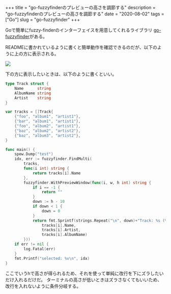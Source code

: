 +++
title = "go-fuzzyfinderのプレビューの高さを調節する"
description = "go-fuzzyfinderのプレビューの高さを調節する"
date = "2020-08-02"
tags = ["Go"]
slug = "go-fuzzyfinder"
+++

Goで簡単にfuzzy-finderのインターフェイスを用意してくれるライブラリ
[go-fuzzyfinder](https://github.com/ktr0731/go-fuzzyfinder)がある。

READMEに書かれているように書くと簡単動作を確認できるのだが、以下のように上の方に表示される。

![](/images/fuzzy.png)


下の方に表示したいときは、以下のように書くといい。

<!--more-->



```go
type Track struct {
	Name      string
	AlbumName string
	Artist    string
}

var tracks = []Track{
	{"foo", "album1", "artist1"},
	{"bar", "album1", "artist1"},
	{"foo", "album2", "artist1"},
	{"baz", "album2", "artist2"},
	{"baz", "album3", "artist2"},
}

func main() {
	spew.Dump("test")
	idx, err := fuzzyfinder.FindMulti(
		tracks,
		func(i int) string {
			return tracks[i].Name
		},
		fuzzyfinder.WithPreviewWindow(func(i, w, h int) string {
			if i == -1 {
				return ""
			}
			down := h - 10
			if down < 1 {
				down = 0
			}
			return fmt.Sprintf(strings.Repeat("\n", down)+"Track: %s (%s)\nAlbum: %s",
				tracks[i].Name,
				tracks[i].Artist,
				tracks[i].AlbumName)
		}))
	if err != nil {
		log.Fatal(err)
	}
	fmt.Printf("selected: %v\n", idx)
}
```

ここでいうhで高さが得られるため、それを使って単純に改行を下にズラしたいだけ入れるだけだ。
ターミナルの高さが低いときはズラさなくてもいいため、改行を入れないように条件分岐する。
